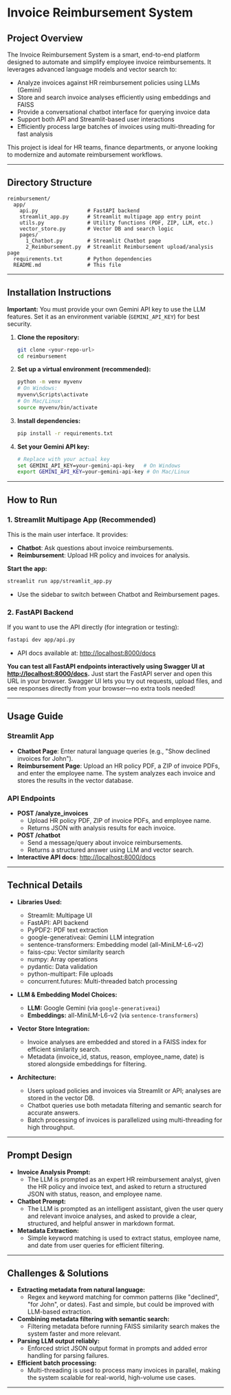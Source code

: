 # Invoice Reimbursement System

## Project Overview
The Invoice Reimbursement System is a smart, end-to-end platform designed to automate and simplify employee invoice reimbursements. It leverages advanced language models and vector search to:
- Analyze invoices against HR reimbursement policies using LLMs (Gemini)
- Store and search invoice analyses efficiently using embeddings and FAISS
- Provide a conversational chatbot interface for querying invoice data
- Support both API and Streamlit-based user interactions
- Efficiently process large batches of invoices using multi-threading for fast analysis

This project is ideal for HR teams, finance departments, or anyone looking to modernize and automate reimbursement workflows.

---

## Directory Structure

```
reimbursement/
  app/
    api.py                # FastAPI backend
    streamlit_app.py      # Streamlit multipage app entry point
    utils.py              # Utility functions (PDF, ZIP, LLM, etc.)
    vector_store.py       # Vector DB and search logic
    pages/
      1_Chatbot.py        # Streamlit Chatbot page
      2_Reimbursement.py  # Streamlit Reimbursement upload/analysis page
  requirements.txt        # Python dependencies
  README.md               # This file
```

---

## Installation Instructions

**Important:** You must provide your own Gemini API key to use the LLM features. Set it as an environment variable (`GEMINI_API_KEY`) for best security.

1. **Clone the repository:**
   ```sh
   git clone <your-repo-url>
   cd reimbursement
   ```

2. **Set up a virtual environment (recommended):**
   ```sh
   python -m venv myvenv
   # On Windows:
   myvenv\Scripts\activate
   # On Mac/Linux:
   source myvenv/bin/activate
   ```

3. **Install dependencies:**
   ```sh
   pip install -r requirements.txt
   ```

4. **Set your Gemini API key:**
   ```sh
   # Replace with your actual key
   set GEMINI_API_KEY=your-gemini-api-key   # On Windows
   export GEMINI_API_KEY=your-gemini-api-key # On Mac/Linux
   ```

---

## How to Run

### 1. Streamlit Multipage App (Recommended)
This is the main user interface. It provides:
- **Chatbot**: Ask questions about invoice reimbursements.
- **Reimbursement**: Upload HR policy and invoices for analysis.

**Start the app:**
```sh
streamlit run app/streamlit_app.py
```
- Use the sidebar to switch between Chatbot and Reimbursement pages.

### 2. FastAPI Backend 
If you want to use the API directly (for integration or testing):
```sh
fastapi dev app/api.py
```
- API docs available at: [http://localhost:8000/docs](http://localhost:8000/docs)

**You can test all FastAPI endpoints interactively using Swagger UI at [http://localhost:8000/docs](http://localhost:8000/docs).**
Just start the FastAPI server and open this URL in your browser. Swagger UI lets you try out requests, upload files, and see responses directly from your browser—no extra tools needed!

---

## Usage Guide

### Streamlit App
- **Chatbot Page**: Enter natural language queries (e.g., "Show declined invoices for John").
- **Reimbursement Page**: Upload an HR policy PDF, a ZIP of invoice PDFs, and enter the employee name. The system analyzes each invoice and stores the results in the vector database.

### API Endpoints
- **POST /analyze_invoices**
  - Upload HR policy PDF, ZIP of invoice PDFs, and employee name.
  - Returns JSON with analysis results for each invoice.
- **POST /chatbot**
  - Send a message/query about invoice reimbursements.
  - Returns a structured answer using LLM and vector search.
- **Interactive API docs**: [http://localhost:8000/docs](http://localhost:8000/docs)

---

## Technical Details

- **Libraries Used:**
  - Streamlit: Multipage UI
  - FastAPI: API backend
  - PyPDF2: PDF text extraction
  - google-generativeai: Gemini LLM integration
  - sentence-transformers: Embedding model (all-MiniLM-L6-v2)
  - faiss-cpu: Vector similarity search
  - numpy: Array operations
  - pydantic: Data validation
  - python-multipart: File uploads
  - concurrent.futures: Multi-threaded batch processing

- **LLM & Embedding Model Choices:**
  - **LLM:** Google Gemini (via `google-generativeai`)
  - **Embeddings:** all-MiniLM-L6-v2 (via `sentence-transformers`)

- **Vector Store Integration:**
  - Invoice analyses are embedded and stored in a FAISS index for efficient similarity search.
  - Metadata (invoice_id, status, reason, employee_name, date) is stored alongside embeddings for filtering.

- **Architecture:**
  - Users upload policies and invoices via Streamlit or API; analyses are stored in the vector DB.
  - Chatbot queries use both metadata filtering and semantic search for accurate answers.
  - Batch processing of invoices is parallelized using multi-threading for high throughput.

---

## Prompt Design

- **Invoice Analysis Prompt:**
  - The LLM is prompted as an expert HR reimbursement analyst, given the HR policy and invoice text, and asked to return a structured JSON with status, reason, and employee name.
- **Chatbot Prompt:**
  - The LLM is prompted as an intelligent assistant, given the user query and relevant invoice analyses, and asked to provide a clear, structured, and helpful answer in markdown format.
- **Metadata Extraction:**
  - Simple keyword matching is used to extract status, employee name, and date from user queries for efficient filtering.

---

## Challenges & Solutions
- **Extracting metadata from natural language:**
  - Regex and keyword matching for common patterns (like "declined", "for John", or dates). Fast and simple, but could be improved with LLM-based extraction.
- **Combining metadata filtering with semantic search:**
  - Filtering metadata before running FAISS similarity search makes the system faster and more relevant.
- **Parsing LLM output reliably:**
  - Enforced strict JSON output format in prompts and added error handling for parsing failures.
- **Efficient batch processing:**
  - Multi-threading is used to process many invoices in parallel, making the system scalable for real-world, high-volume use cases.

---





 